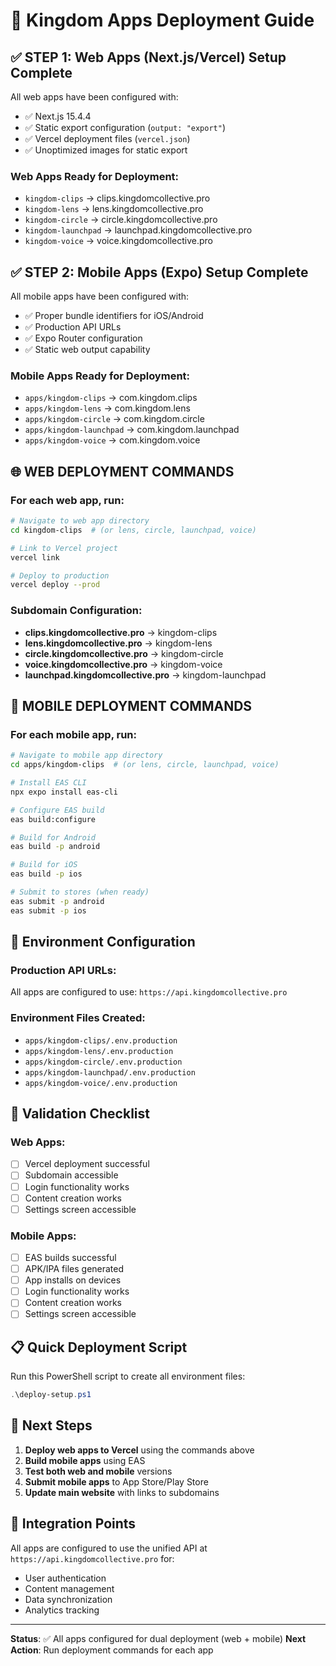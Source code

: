 # 🚀 Kingdom Apps Deployment Guide

## ✅ STEP 1: Web Apps (Next.js/Vercel) Setup Complete

All web apps have been configured with:

- ✅ Next.js 15.4.4
- ✅ Static export configuration (`output: "export"`)
- ✅ Vercel deployment files (`vercel.json`)
- ✅ Unoptimized images for static export

### Web Apps Ready for Deployment:

- `kingdom-clips` → clips.kingdomcollective.pro
- `kingdom-lens` → lens.kingdomcollective.pro
- `kingdom-circle` → circle.kingdomcollective.pro
- `kingdom-launchpad` → launchpad.kingdomcollective.pro
- `kingdom-voice` → voice.kingdomcollective.pro

## ✅ STEP 2: Mobile Apps (Expo) Setup Complete

All mobile apps have been configured with:

- ✅ Proper bundle identifiers for iOS/Android
- ✅ Production API URLs
- ✅ Expo Router configuration
- ✅ Static web output capability

### Mobile Apps Ready for Deployment:

- `apps/kingdom-clips` → com.kingdom.clips
- `apps/kingdom-lens` → com.kingdom.lens
- `apps/kingdom-circle` → com.kingdom.circle
- `apps/kingdom-launchpad` → com.kingdom.launchpad
- `apps/kingdom-voice` → com.kingdom.voice

## 🌐 WEB DEPLOYMENT COMMANDS

### For each web app, run:

```bash
# Navigate to web app directory
cd kingdom-clips  # (or lens, circle, launchpad, voice)

# Link to Vercel project
vercel link

# Deploy to production
vercel deploy --prod
```

### Subdomain Configuration:

- **clips.kingdomcollective.pro** → kingdom-clips
- **lens.kingdomcollective.pro** → kingdom-lens
- **circle.kingdomcollective.pro** → kingdom-circle
- **voice.kingdomcollective.pro** → kingdom-voice
- **launchpad.kingdomcollective.pro** → kingdom-launchpad

## 📱 MOBILE DEPLOYMENT COMMANDS

### For each mobile app, run:

```bash
# Navigate to mobile app directory
cd apps/kingdom-clips  # (or lens, circle, launchpad, voice)

# Install EAS CLI
npx expo install eas-cli

# Configure EAS build
eas build:configure

# Build for Android
eas build -p android

# Build for iOS
eas build -p ios

# Submit to stores (when ready)
eas submit -p android
eas submit -p ios
```

## 🔧 Environment Configuration

### Production API URLs:

All apps are configured to use: `https://api.kingdomcollective.pro`

### Environment Files Created:

- `apps/kingdom-clips/.env.production`
- `apps/kingdom-lens/.env.production`
- `apps/kingdom-circle/.env.production`
- `apps/kingdom-launchpad/.env.production`
- `apps/kingdom-voice/.env.production`

## 🧪 Validation Checklist

### Web Apps:

- [ ] Vercel deployment successful
- [ ] Subdomain accessible
- [ ] Login functionality works
- [ ] Content creation works
- [ ] Settings screen accessible

### Mobile Apps:

- [ ] EAS builds successful
- [ ] APK/IPA files generated
- [ ] App installs on devices
- [ ] Login functionality works
- [ ] Content creation works
- [ ] Settings screen accessible

## 📋 Quick Deployment Script

Run this PowerShell script to create all environment files:

```powershell
.\deploy-setup.ps1
```

## 🎯 Next Steps

1. **Deploy web apps to Vercel** using the commands above
2. **Build mobile apps** using EAS
3. **Test both web and mobile** versions
4. **Submit mobile apps** to App Store/Play Store
5. **Update main website** with links to subdomains

## 🔗 Integration Points

All apps are configured to use the unified API at `https://api.kingdomcollective.pro` for:

- User authentication
- Content management
- Data synchronization
- Analytics tracking

---

**Status**: ✅ All apps configured for dual deployment (web + mobile)
**Next Action**: Run deployment commands for each app
